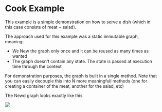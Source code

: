 # Cook Example

This example is a simple demonstration on how to serve a dish (which in this case consists of meat + salad).

The approach used for this example was a static immutable graph, meaning:
- We New the graph only once and it can be reused as many times as wanted
- The graph doesn't contain any state. The state is passed at execution time through the context

For demonstration purposes, the graph is built in a single method. Note that you can easily decouple this into N more meaningfull methods (one for creating a container of the meat, another for the salad, etc)

The Newd graph looks exactly like this

![](template.svg)